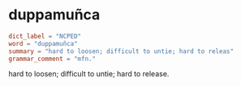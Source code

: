 # duppamuñca

``` toml
dict_label = "NCPED"
word = "duppamuñca"
summary = "hard to loosen; difficult to untie; hard to releas"
grammar_comment = "mfn."
```

hard to loosen; difficult to untie; hard to release.

